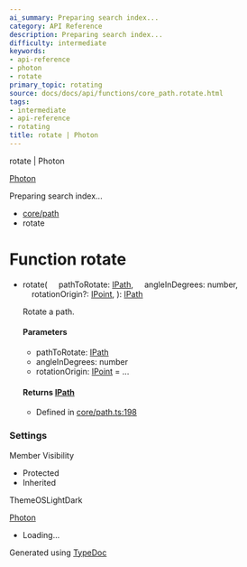 ```yaml
---
ai_summary: Preparing search index...
category: API Reference
description: Preparing search index...
difficulty: intermediate
keywords:
- api-reference
- photon
- rotate
primary_topic: rotating
source: docs/docs/api/functions/core_path.rotate.html
tags:
- intermediate
- api-reference
- rotating
title: rotate | Photon
---
```

rotate | Photon

[Photon](../index.md)




Preparing search index...

* [core/path](../modules/core_path.md)
* rotate

# Function rotate

* rotate(
      pathToRotate: [IPath](../interfaces/core_schema.IPath.md),
      angleInDegrees: number,
      rotationOrigin?: [IPoint](../interfaces/core_schema.IPoint.md),
  ): [IPath](../interfaces/core_schema.IPath.md)

  Rotate a path.

  #### Parameters

  + pathToRotate: [IPath](../interfaces/core_schema.IPath.md)
  + angleInDegrees: number
  + rotationOrigin: [IPoint](../interfaces/core_schema.IPoint.md) = ...

  #### Returns [IPath](../interfaces/core_schema.IPath.md)

  + Defined in [core/path.ts:198](https://github.com/mwhite454/photon/blob/main/packages/photon/src/core/path.ts#L198)

### Settings

Member Visibility

* Protected
* Inherited

ThemeOSLightDark

[Photon](../index.md)

* Loading...

Generated using [TypeDoc](https://typedoc.org/)
